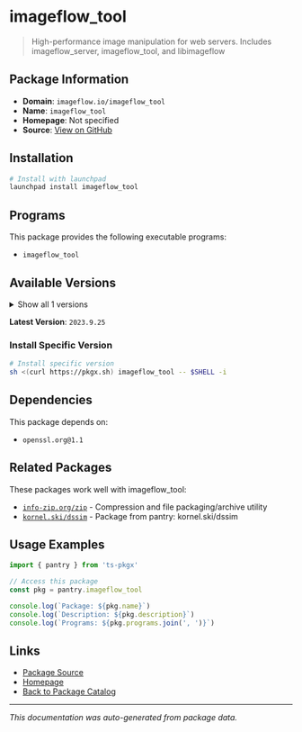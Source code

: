 # imageflow_tool

> High-performance image manipulation for web servers. Includes imageflow_server, imageflow_tool, and libimageflow

## Package Information

- **Domain**: `imageflow.io/imageflow_tool`
- **Name**: `imageflow_tool`
- **Homepage**: Not specified
- **Source**: [View on GitHub](https://github.com/pkgxdev/pantry/tree/main/projects/imageflow.io/imageflow_tool/package.yml)

## Installation

```bash
# Install with launchpad
launchpad install imageflow_tool
```

## Programs

This package provides the following executable programs:

- `imageflow_tool`

## Available Versions

<details>
<summary>Show all 1 versions</summary>

- `2023.9.25`

</details>

**Latest Version**: `2023.9.25`

### Install Specific Version

```bash
# Install specific version
sh <(curl https://pkgx.sh) imageflow_tool -- $SHELL -i
```

## Dependencies

This package depends on:

- `openssl.org@1.1`

## Related Packages

These packages work well with imageflow_tool:

- [`info-zip.org/zip`](../../info-zip.org/zip/index.md) - Compression and file packaging/archive utility
- [`kornel.ski/dssim`](../../kornel.ski/dssim/index.md) - Package from pantry: kornel.ski/dssim

## Usage Examples

```typescript
import { pantry } from 'ts-pkgx'

// Access this package
const pkg = pantry.imageflow_tool

console.log(`Package: ${pkg.name}`)
console.log(`Description: ${pkg.description}`)
console.log(`Programs: ${pkg.programs.join(', ')}`)
```

## Links

- [Package Source](https://github.com/pkgxdev/pantry/tree/main/projects/imageflow.io/imageflow_tool/package.yml)
- [Homepage](#)
- [Back to Package Catalog](../../../package-catalog.md)

---

*This documentation was auto-generated from package data.*
